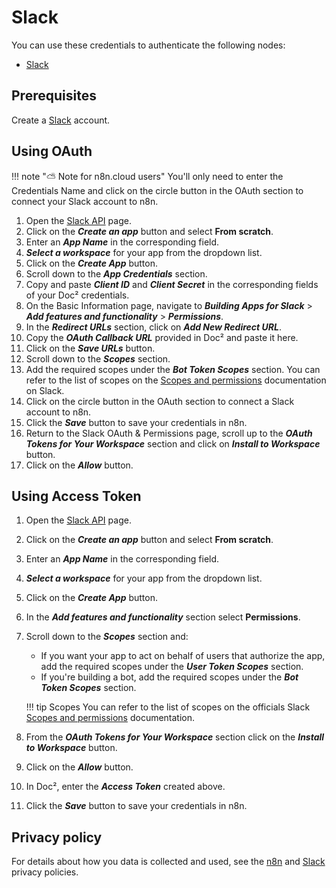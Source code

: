 # Slack

You can use these credentials to authenticate the following nodes:

- [Slack](/integrations/nodes/n8n-nodes-base.slack/)

## Prerequisites

Create a [Slack](https://slack.com/) account.

## Using OAuth

!!! note "⛅️ Note for n8n.cloud users"
    You'll only need to enter the Credentials Name and click on the circle button in the OAuth section to connect your Slack account to n8n.


1. Open the [Slack API](https://api.slack.com/) page.
2. Click on the ***Create an app*** button and select **From scratch**.
3. Enter an ***App Name*** in the corresponding field.
4. ***Select a workspace*** for your app from the dropdown list.
5. Click on the ***Create App*** button.
6. Scroll down to the ***App Credentials*** section.
7. Copy and paste ***Client ID*** and ***Client Secret*** in the corresponding fields of your Doc² credentials.
8. On the Basic Information page, navigate to ***Building Apps for Slack*** > ***Add features and functionality*** > ***Permissions***.
9. In the ***Redirect URLs*** section, click on ***Add New Redirect URL***.
10. Copy the ***OAuth Callback URL*** provided in Doc² and paste it here.
11. Click on the ***Save URLs*** button.
12. Scroll down to the ***Scopes*** section.
13. Add the required scopes under the ***Bot Token Scopes*** section. You can refer to the list of scopes on the [Scopes and permissions](https://api.slack.com/scopes) documentation on Slack.
14. Click on the circle button in the OAuth section to connect a Slack account to n8n.
15. Click the ***Save*** button to save your credentials in n8n.
16. Return to the Slack OAuth & Permissions page, scroll up to the ***OAuth Tokens for Your Workspace*** section and click on ***Install to Workspace*** button.
17. Click on the ***Allow*** button.

<!---
The following video demonstrates the steps mentioned above.

<div class="video-container">
<iframe width="840" height="472.5" src="https://www.youtube.com/embed/ewjfY-XQ2Mo" frameborder="0" allow="accelerometer; autoplay; clipboard-write; encrypted-media; gyroscope; picture-in-picture" allowfullscreen></iframe>
</div>

The following video demonstrates the steps to authenticate the Slack node on [n8n.cloud](https://n8n.cloud).

<div class="video-container">
<iframe width="840" height="472.5" src="https://www.youtube.com/embed/RHhaDb1KI2o" frameborder="0" allow="accelerometer; autoplay; clipboard-write; encrypted-media; gyroscope; picture-in-picture" allowfullscreen></iframe>
</div>
--->

## Using Access Token

1. Open the [Slack API](https://api.slack.com/) page.
2. Click on the ***Create an app*** button and select **From scratch**.
3. Enter an ***App Name*** in the corresponding field.
4. ***Select a workspace*** for your app from the dropdown list.
5. Click on the ***Create App*** button.
6. In the ***Add features and functionality*** section select **Permissions**.
7. Scroll down to the ***Scopes*** section and:
    * If you want your app to act on behalf of users that authorize the app, add the required scopes under the ***User Token Scopes*** section.
    * If you're building a bot, add the required scopes under the ***Bot Token Scopes*** section. 
    
    !!! tip  Scopes
        You can refer to the list of scopes on the officials Slack [Scopes and permissions](https://api.slack.com/scopes) documentation.
    

8. From the ***OAuth Tokens for Your Workspace*** section click on the ***Install to Workspace*** button.
9. Click on the ***Allow*** button.
10. In Doc², enter the ***Access Token*** created above.
11. Click the ***Save*** button to save your credentials in n8n.

<!---
The following video demonstrates the steps mentioned above.

<div class="video-container">
<iframe width="840" height="472.5" src="https://www.youtube.com/embed/8x3BzKhl_ek" frameborder="0" allow="accelerometer; autoplay; clipboard-write; encrypted-media; gyroscope; picture-in-picture" allowfullscreen></iframe>
</div>
--->

## Privacy policy

For details about how you data is collected and used, see the [n8n](https://n8n.io/legal/privacy) and [Slack](https://slack.com/intl/en-de/trust/privacy/privacy-policy) privacy policies.
